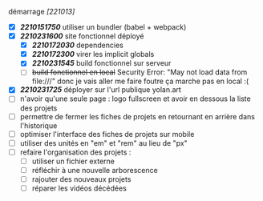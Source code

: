démarrage *[221013]*
- [X] ***2210151750*** utiliser un bundler (babel + webpack)
- [X] ***2210231600*** site fonctionnel déployé
  - [X] ***2210172030*** dependencies
  - [X] ***2210172300*** virer les implicit globals
  - [X] ***2210231545*** build fonctionnel sur serveur
  - [ ] ~~build fonctionnel en local~~ Security Error: "May not load data from file:///" donc je vais aller me faire foutre ça marche pas en local :(
- [X] ***2210231725*** déployer sur l'url publique yolan.art
- [ ] n'avoir qu'une seule page : logo fullscreen et avoir en dessous la liste des projets
- [ ] permettre de fermer les fiches de projets en retournant en arrière dans l'historique
- [ ] optimiser l'interface des fiches de projets sur mobile
- [ ] utiliser des unités en "em" et "rem" au lieu de "px"
- [ ] refaire l'organisation des projets :
  - [ ] utiliser un fichier externe
  - [ ] réfléchir à une nouvelle arborescence
  - [ ] rajouter des nouveaux projets
  - [ ] réparer les vidéos décédées
